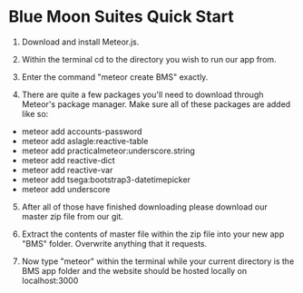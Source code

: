 # Blue Moon Suites Quick Start

1) Download and install Meteor.js.

2) Within the terminal cd to the directory you wish to run our app from.

3) Enter the command "meteor create BMS" exactly.

4) There are quite a few packages you'll need to download through Meteor's package manager. Make sure all of these packages are added like so:
- meteor add accounts-password
- meteor add aslagle:reactive-table
- meteor add practicalmeteor:underscore.string
- meteor add reactive-dict
- meteor add reactive-var
- meteor add tsega:bootstrap3-datetimepicker
- meteor add underscore

5) After all of those have finished downloading please download our master zip file from our git. 

6) Extract the contents of master file within the zip file into your new app "BMS" folder. Overwrite anything that it requests.

7) Now type "meteor" within the terminal while your current directory is the BMS app folder and the website should be hosted locally on localhost:3000

